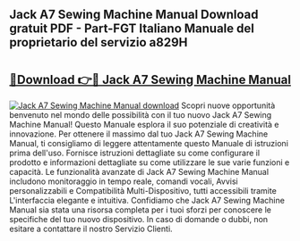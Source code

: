## Jack A7 Sewing Machine Manual Download gratuit PDF - Part-FGT Italiano Manuale del proprietario del servizio a829H

# <h2><a href="http://dffb88b.blite.top/?on=Jack+A7+Sewing+Machine+Manual">🔗Download 👉🔴 Jack A7 Sewing Machine Manual</a></h2>

[![Jack A7 Sewing Machine Manual download](https://i.imgur.com/lujVjoI.png)](http://dffb88b.blite.top/?on=Jack+A7+Sewing+Machine+Manual)
Scopri nuove opportunità benvenuto nel mondo delle possibilità con il tuo nuovo Jack A7 Sewing Machine Manual! Questo Manuale esplora il suo potenziale di creatività e innovazione. Per ottenere il massimo dal tuo Jack A7 Sewing Machine Manual, ti consigliamo di leggere attentamente questo Manuale di istruzioni prima dell'uso. Fornisce istruzioni dettagliate su come configurare il prodotto e informazioni dettagliate su come utilizzare le sue varie funzioni e capacità. Le funzionalità avanzate di Jack A7 Sewing Machine Manual includono monitoraggio in tempo reale, comandi vocali, Avvisi personalizzabili e Compatibilità Multi-Dispositivo, tutti accessibili tramite L'interfaccia elegante e intuitiva. Confidiamo che Jack A7 Sewing Machine Manual sia stata una risorsa completa per i tuoi sforzi per conoscere le specifiche del tuo nuovo dispositivo. In caso di domande o dubbi, non esitare a contattare il nostro Servizio Clienti.
